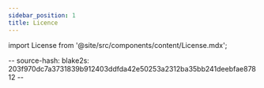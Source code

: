 ```yaml
---
sidebar_position: 1
title: Licence
---
```


import License from '@site/src/components/content/License.mdx';

<License/>

-- source-hash: blake2s: 203f970dc7a3731839b912403ddfda42e50253a2312ba35bb241deebfae87812 --
